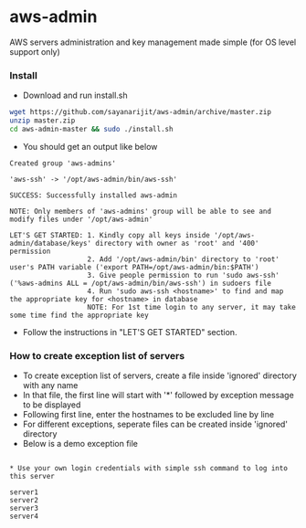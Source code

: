 # aws-admin
AWS servers administration and key management made simple (for OS level support only)

### Install

* Download and run install.sh

``` bash
wget https://github.com/sayanarijit/aws-admin/archive/master.zip
unzip master.zip
cd aws-admin-master && sudo ./install.sh
```

* You should get an output like below

```
Created group 'aws-admins'

'aws-ssh' -> '/opt/aws-admin/bin/aws-ssh'

SUCCESS: Successfully installed aws-admin

NOTE: Only members of 'aws-admins' group will be able to see and modify files under '/opt/aws-admin'

LET'S GET STARTED: 1. Kindly copy all keys inside '/opt/aws-admin/database/keys' directory with owner as 'root' and '400' permission
                   2. Add '/opt/aws-admin/bin' directory to 'root' user's PATH variable ('export PATH=/opt/aws-admin/bin:$PATH')
                   3. Give people permission to run 'sudo aws-ssh' ('%aws-admins ALL = /opt/aws-admin/bin/aws-ssh') in sudoers file
                   4. Run 'sudo aws-ssh <hostname>' to find and map the appropriate key for <hostname> in database
                   NOTE: For 1st time login to any server, it may take some time find the appropriate key
```

* Follow the instructions in "LET'S GET STARTED" section.

### How to create exception list of servers

* To create exception list of servers, create a file inside 'ignored' directory with any name
* In that file, the first line will start with '\*' followed by exception message to be displayed
* Following first line, enter the hostnames to be excluded line by line
* For different exceptions, seperate files can be created inside 'ignored' directory
* Below is a demo exception file
```

* Use your own login credentials with simple ssh command to log into this server

server1
server2
server3
server4
```
